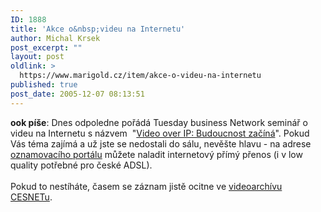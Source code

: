 ```yaml
---
ID: 1888
title: 'Akce o&nbsp;videu na Internetu'
author: Michal Krsek
post_excerpt: ""
layout: post
oldlink: >
  https://www.marigold.cz/item/akce-o-videu-na-internetu
published: true
post_date: 2005-12-07 08:13:51
---
```

<p><b>ook píše</b>: Dnes odpoledne pořádá Tuesday business Network seminář o videu na Internetu s názvem&nbsp; "<a href="http://www.tuesday.cz/detailAkce.aspx?id=238" >Video over IP: Budoucnost začíná</a>". Pokud Vás téma zajímá a už jste se nedostali do sálu, nevěšte hlavu - na adrese <a href="http://prenosy.cesnet.cz/">oznamovacího portálu</a> můžete naladit internetový přímý přenos (i v low quality potřebné pro české ADSL).<br />
<br />
Pokud to nestíháte, časem se záznam jistě ocitne ve <a href="http://videoserver.cesnet.cz/videoarchiv.php">videoarchívu CESNETu</a>.</p>
